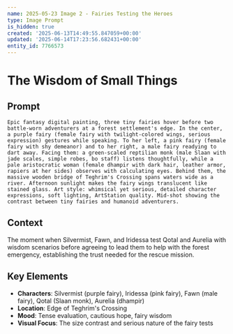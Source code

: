 ```yaml
---
name: 2025-05-23 Image 2 - Fairies Testing the Heroes
type: Image Prompt
is_hidden: true
created: '2025-06-13T14:49:55.847059+00:00'
updated: '2025-06-14T17:23:56.682431+00:00'
entity_id: 7766573
---
```


# The Wisdom of Small Things

## Prompt

```prompt
Epic fantasy digital painting, three tiny fairies hover before two battle-worn adventurers at a forest settlement's edge. In the center, a purple fairy (female fairy with twilight-colored wings, serious expression) gestures while speaking. To her left, a pink fairy (female fairy with shy demeanor) and to her right, a male fairy readying to dart away. Facing them: a green-scaled reptilian monk (male Slaan with jade scales, simple robes, bo staff) listens thoughtfully, while a pale aristocratic woman (female dhampir with dark hair, leather armor, rapiers at her sides) observes with calculating eyes. Behind them, the massive wooden bridge of Teghrim's Crossing spans waters wide as a river. Afternoon sunlight makes the fairy wings translucent like stained glass. Art style: whimsical yet serious, detailed character expressions, soft lighting, ArtStation quality. Mid-shot showing the contrast between tiny fairies and humanoid adventurers.
```

## Context

The moment when Silvermist, Fawn, and Iridessa test Qotal and Aurelia with wisdom scenarios before agreeing to lead them to help with the forest emergency, establishing the trust needed for the rescue mission.

## Key Elements

- **Characters**: Silvermist (purple fairy), Iridessa (pink fairy), Fawn (male fairy), Qotal (Slaan monk), Aurelia (dhampir)
- **Location**: Edge of Teghrim's Crossing
- **Mood**: Tense evaluation, cautious hope, fairy wisdom
- **Visual Focus**: The size contrast and serious nature of the fairy tests